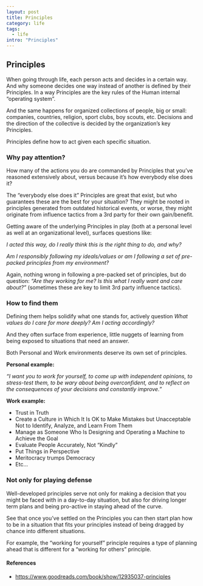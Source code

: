 ```yaml
---
layout: post
title: Principles
category: life
tags:
  - life
intro: "Principles"
---
```


## Principles

When going through life, each person acts and decides in a certain way. And why someone decides one way instead of another is defined by their Principles. In a way Principles are the key rules of the Human internal “operating system”.

And the same happens for organized collections of people, big or small: companies, countries, religion, sport clubs, boy scouts, etc. Decisions and the direction of the collective is decided by the organization’s key Principles. 

Principles define how to act given each specific situation.


### Why pay attention?
How many of the actions you do are commanded by Principles that you’ve reasoned extensively about, versus because it’s how everybody else does it?

The “everybody else does it” Principles are great that exist, but who guarantees these are the best for your situation? They might be rooted in principles generated from outdated historical events, or worse, they might originate from influence tactics from a 3rd party for their own gain/benefit.

Getting aware of the underlying Principles in play (both at a personal level as well at an organizational level), surfaces questions like: 

*I acted this way, do I really think this is the right thing to do, and why?*

*Am I responsibly following my ideals/values or am I following a set of pre-packed principles from my environment?*

Again, nothing wrong in following a pre-packed set of principles, but do question: *“Are they working for me? Is this what I really want and care about?”* (sometimes these are key to limit 3rd party influence tactics).


### How to find them
Defining them helps solidify what one stands for, actively question *What values do I care for more deeply? Am I acting accordingly?* 

And they often surface from experience, little nuggets of learning from being exposed to situations that need an answer.

Both Personal and Work environments deserve its own set of principles.

**Personal example:**

*“I want you to work for yourself, to come up with independent opinions, to stress-test them, to be wary about being overconfident, and to reflect on the consequences of your decisions and constantly improve.”*

**Work example:**

-	Trust in Truth
-	Create a Culture in Which It Is OK to Make Mistakes but Unacceptable Not to Identify, Analyze, and Learn From Them
-	Manage as Someone Who Is Designing and Operating a Machine to Achieve the Goal
-	Evaluate People Accurately, Not “Kindly”
-	Put Things in Perspective
-	Meritocracy trumps Democracy
-  Etc…

 
### Not only for playing defense
Well-developed principles serve not only for making a decision that you might be faced with in a day-to-day situation, but also for driving longer term plans and being pro-active in staying ahead of the curve.

See that once you’ve settled on the Principles you can then start plan how to be in a situation that fits your principles instead of being dragged by chance into different situations.

For example, the “working for yourself” principle requires a type of planning ahead that is different for a “working for others” principle.

#### References
- https://www.goodreads.com/book/show/12935037-principles


